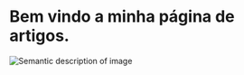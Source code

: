 # Bem vindo a minha página de artigos.
![Semantic description of image](https://img.freepik.com/free-vector/abstract-blue-geometric-shapes-background_1035-17545.jpg?w=2000 "Image Title")
